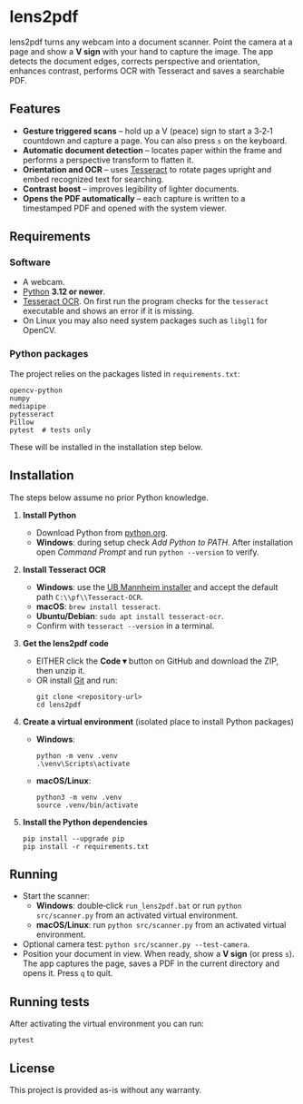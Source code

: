 # lens2pdf

lens2pdf turns any webcam into a document scanner. Point the camera at a page and show a **V sign** with your hand to capture the image. The app detects the document edges, corrects perspective and orientation, enhances contrast, performs OCR with Tesseract and saves a searchable PDF.

## Features
- **Gesture triggered scans** – hold up a V (peace) sign to start a 3‑2‑1 countdown and capture a page. You can also press `s` on the keyboard.
- **Automatic document detection** – locates paper within the frame and performs a perspective transform to flatten it.
- **Orientation and OCR** – uses [Tesseract](https://github.com/tesseract-ocr/tesseract) to rotate pages upright and embed recognized text for searching.
- **Contrast boost** – improves legibility of lighter documents.
- **Opens the PDF automatically** – each capture is written to a timestamped PDF and opened with the system viewer.

## Requirements
### Software
- A webcam.
- [Python](https://www.python.org/downloads/) **3.12 or newer**.
- [Tesseract OCR](https://github.com/UB-Mannheim/tesseract/wiki). On first run the program checks for the `tesseract` executable and shows an error if it is missing.
- On Linux you may also need system packages such as `libgl1` for OpenCV.

### Python packages
The project relies on the packages listed in `requirements.txt`:

```
opencv-python
numpy
mediapipe
pytesseract
Pillow
pytest  # tests only
```

These will be installed in the installation step below.

## Installation
The steps below assume no prior Python knowledge.

1. **Install Python**
   - Download Python from [python.org](https://www.python.org/downloads/).
   - **Windows**: during setup check *Add Python to PATH*. After installation open *Command Prompt* and run `python --version` to verify.

2. **Install Tesseract OCR**
   - **Windows**: use the [UB Mannheim installer](https://github.com/UB-Mannheim/tesseract/wiki) and accept the default path `C:\\pf\\Tesseract-OCR`.
   - **macOS**: `brew install tesseract`.
   - **Ubuntu/Debian**: `sudo apt install tesseract-ocr`.
   - Confirm with `tesseract --version` in a terminal.

3. **Get the lens2pdf code**
   - EITHER click the **Code ▾** button on GitHub and download the ZIP, then unzip it.
   - OR install [Git](https://git-scm.com/downloads) and run:
     ```
     git clone <repository-url>
     cd lens2pdf
     ```

4. **Create a virtual environment** (isolated place to install Python packages)
   - **Windows**:
     ```
     python -m venv .venv
     .\venv\Scripts\activate
     ```
   - **macOS/Linux**:
     ```
     python3 -m venv .venv
     source .venv/bin/activate
     ```

5. **Install the Python dependencies**
   ```
   pip install --upgrade pip
   pip install -r requirements.txt
   ```

## Running
- Start the scanner:
  - **Windows**: double‑click `run_lens2pdf.bat` or run `python src/scanner.py` from an activated virtual environment.
  - **macOS/Linux**: run `python src/scanner.py` from an activated virtual environment.
- Optional camera test: `python src/scanner.py --test-camera`.
- Position your document in view. When ready, show a **V sign** (or press `s`). The app captures the page, saves a PDF in the current directory and opens it. Press `q` to quit.

## Running tests
After activating the virtual environment you can run:
```
pytest
```

## License
This project is provided as-is without any warranty.
